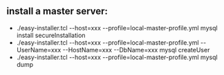 ## install a master server:
* ./easy-installer.tcl --host=xxx --profile=local-master-profile.yml mysql install secureInstallation
* ./easy-installer.tcl --host=xxx --profile=local-master-profile.yml --UserName=xxx --HostName=xxx --DbName=xxx mysql createUser
* ./easy-installer.tcl --host=xxx --profile=local-master-profile.yml mysql dump
